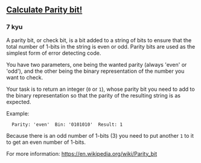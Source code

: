 <h2><a href=https://www.codewars.com/kata/5df261342964c80028345a0a/train/javascript target="_blank">Calculate Parity bit!</a></h2><h3>7 kyu</h3><p>A parity bit, or check bit, is a bit added to a string of bits to ensure that the total number of 1-bits in the string is even or odd. Parity bits are used as the simplest form of error detecting code.</p><p>You have two parameters, one being the wanted parity (always 'even' or 'odd'), and the other being the binary representation of the number you want to check.</p><p>Your task is to return an integer (<code>0</code> or <code>1</code>), whose parity bit you need to add to the binary representation so that the parity of the resulting string is as expected.</p><p>Example:</p><pre><code>  Parity: 'even'  Bin: '0101010'  Result: 1</code></pre><p>Because there is an odd number of 1-bits (3) you need to put another <code>1</code> to it to get an even number of 1-bits.</p><p>For more information: <a href="https://en.wikipedia.org/wiki/Parity_bit" data-turbolinks="false" target="_blank">https://en.wikipedia.org/wiki/Parity_bit</a></p>